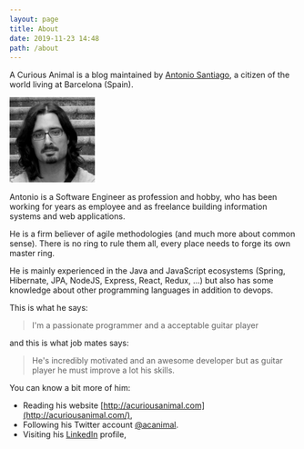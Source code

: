```yaml
---
layout: page
title: About
date: 2019-11-23 14:48
path: /about
---
```


A Curious Animal is a blog maintained by [Antonio Santiago](http://acuriousanimal.com/), a citizen of the world living at Barcelona (Spain).

![antonio_b&w](../images/antonio_bw-150x150.png)

Antonio is a Software Engineer as profession and hobby, who has been working for years as employee and as freelance building information systems and web applications.

He is a firm believer of agile methodologies (and much more about common sense). There is no ring to rule them all, every place needs to forge its own master ring.

He is mainly experienced in the Java and JavaScript ecosystems (Spring, Hibernate, JPA, NodeJS, Express, React, Redux, ...) but also has some knowledge about other programming languages in addition to devops.

This is what he says:

> I'm a passionate programmer and a acceptable guitar player

and this is what job mates says:

> He's incredibly motivated and an awesome developer but as guitar player he must improve a lot his skills.

You can know a bit more of him:

* Reading his website [http://acuriousanimal.com](http://acuriousanimal.com/),
* Following his Twitter account [@acanimal](https://twitter.com/acanimal).
* Visiting his [LinkedIn](http://es.linkedin.com/pub/antonio-santiago/27/739/858) profile,
